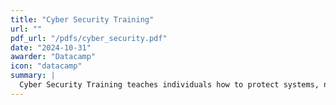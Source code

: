 ```yaml
---
title: "Cyber Security Training"
url: ""
pdf_url: "/pdfs/cyber_security.pdf"
date: "2024-10-31"
awarder: "Datacamp"
icon: "datacamp"
summary: |
  Cyber Security Training teaches individuals how to protect systems, networks, and data from digital threats and attacks. The training covers topics such as identifying and preventing malware, phishing, ransomware, and other cyber threats. It also focuses on best practices for safeguarding personal and organizational data, securing networks, and responding to cyber incidents effectively. The goal is to develop skills to mitigate risks and enhance overall security awareness.
---
```

